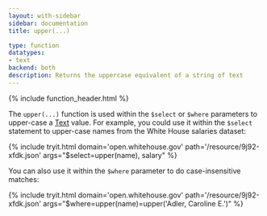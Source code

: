 ```yaml
---
layout: with-sidebar
sidebar: documentation
title: upper(...)

type: function
datatypes:
- text 
backend: both
description: Returns the uppercase equivalent of a string of text
---
```


{% include function_header.html %}

The `upper(...)` function is used within the `$select` or `$where` parameters to upper-case a [Text](/docs/datatypes/text.html) value. For example, you could use it within the `$select` statement to upper-case names from the White House salaries dataset:

{% include tryit.html domain='open.whitehouse.gov' path='/resource/9j92-xfdk.json' args="$select=upper(name), salary" %}

You can also use it within the `$where` parameter to do case-insensitive matches:

{% include tryit.html domain='open.whitehouse.gov' path='/resource/9j92-xfdk.json' args="$where=upper(name)=upper('Adler, Caroline E.')" %}
